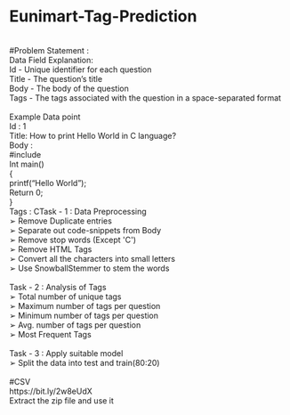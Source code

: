 # Eunimart-Tag-Prediction
<br>
#Problem Statement :<br>
Data Field Explanation:<br>
Id - Unique identifier for each question<br>
Title - The question’s title<br>
Body - The body of the question<br>
Tags - The tags associated with the question in a space-separated format<br>
<br>
Example Data point<br>
Id : 1<br>
Title​: How to print Hello World in C language?<br>
Body ​:<br>
#include<stdio.h><br>
Int main()<br>
{<br>
printf(“Hello World”);<br>
Return 0;<br>
}<br>
Tags ​: CTask - 1 : Data Preprocessing<br>
➢ Remove Duplicate entries<br>
➢ Separate out code-snippets from Body<br>
➢ Remove stop words (Except 'C')<br>
➢ Remove HTML Tags<br>
➢ Convert all the characters into small letters<br>
➢ Use SnowballStemmer to stem the words<br>
<br>
Task - 2 : Analysis of Tags<br>
➢ Total number of unique tags<br>
➢ Maximum number of tags per question<br>
➢ Minimum number of tags per question<br>
➢ Avg. number of tags per question<br>
➢ Most Frequent Tags<br>
<br>
Task - 3 : Apply suitable model<br>
➢ Split the data into test and train(80:20)<br>
<br>
#CSV<br>
 https://bit.ly/2w8eUdX <br>
 Extract the zip file and use it
